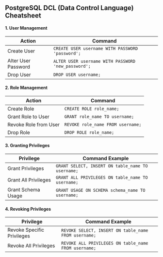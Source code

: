## **PostgreSQL DCL (Data Control Language) Cheatsheet**  

#### **1. User Management**  
| Action | Command |
|--------|---------|
| Create User | `CREATE USER username WITH PASSWORD 'password';` |
| Alter User Password | `ALTER USER username WITH PASSWORD 'new_password';` |
| Drop User | `DROP USER username;` |

#### **2. Role Management**  
| Action | Command |
|--------|---------|
| Create Role | `CREATE ROLE role_name;` |
| Grant Role to User | `GRANT role_name TO username;` |
| Revoke Role from User | `REVOKE role_name FROM username;` |
| Drop Role | `DROP ROLE role_name;` |

#### **3. Granting Privileges**  
| Privilege | Command Example |
|-----------|----------------|
| Grant Privileges | `GRANT SELECT, INSERT ON table_name TO username;` |
| Grant All Privileges | `GRANT ALL PRIVILEGES ON table_name TO username;` |
| Grant Schema Usage | `GRANT USAGE ON SCHEMA schema_name TO username;` |

#### **4. Revoking Privileges**  
| Privilege | Command Example |
|-----------|----------------|
| Revoke Specific Privileges | `REVOKE SELECT, INSERT ON table_name FROM username;` |
| Revoke All Privileges | `REVOKE ALL PRIVILEGES ON table_name FROM username;` |
